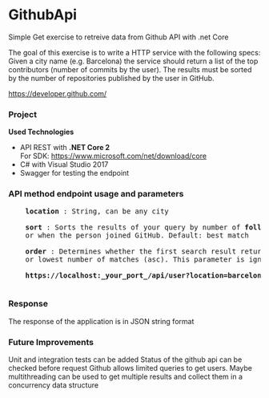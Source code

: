# GithubApi
Simple Get exercise to retreive data from Github API with .net Core


The goal of this exercise is to write a HTTP service with the following specs:
Given a city name (e.g. Barcelona) the service should return a list of the top contributors (number of commits by the user). 
The results must be sorted by the number of repositories published by the user in GitHub.

https://developer.github.com/

<h3>Project</h3>

<b>Used Technologies</b>

<ul>
    <li>API REST with <b>.NET Core 2</b><br>For SDK: <a href="https://www.microsoft.com/net/download/core">https://www.microsoft.com/net/download/core</a></li>
    <li>C# with Visual Studio 2017</li>
    <li>Swagger for testing the endpoint</li>
</ul>

<h3>API method endpoint usage and parameters</h3>

<pre>
    <b>location</b> : String, can be any city
    
    <b>sort</b> : Sorts the results of your query by number of <b>followers</b> or <b>repositories</b>, 
    or when the person joined GitHub. Default: best match
    
    <b>order</b> : Determines whether the first search result returned is the highest number of matches (desc)
    or lowest number of matches (asc). This parameter is ignored unless you provide sort. Default: desc
    
    <b>https://localhost:_your_port_/api/user?location=barcelona&sort=repositories&order=asc</b>

</pre>  

<h3>Response</h3>
The response of the application is in JSON string format 

<h3>Future Improvements</h3>
Unit and integration tests can be added
Status of the github api can be checked before request
Github allows limited queries to get users. Maybe multithreading can be used to get multiple results and 
collect them in a concurrency data structure
